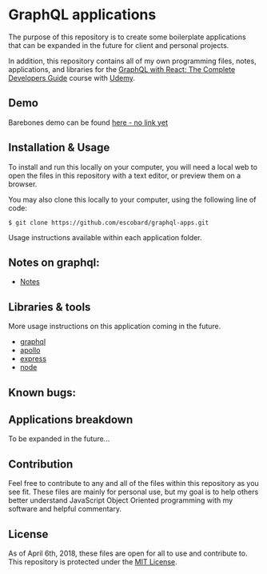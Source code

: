 # GraphQL applications

The purpose of this repository is to create some boilerplate applications that can be expanded in the future for client and personal projects.

In addition, this repository contains all of my own programming files, notes, applications, and libraries for the [GraphQL with React: The Complete Developers Guide](https://www.udemy.com/graphql-with-react-course/) course with [Udemy](https://www.udemy.com).

## Demo

Barebones demo can be found [here - no link yet](https://lottery-app-1990.herokuapp.com)

## Installation & Usage

To install and run this locally on your computer, you will need a local web to open the files in this repository with a text editor, or preview them on a browser.

You may also clone this locally to your computer, using the following line of code:

```
$ git clone https://github.com/escobard/graphql-apps.git
```

Usage instructions available within each application folder.

## Notes on graphql:

* [Notes](https://github.com/escobard/graphql-apps/wiki/Notes)

## Libraries & tools

More usage instructions on this application coming in the future.

* [graphql](http://graphql.org)
* [apollo](https://www.apollographql.com/)
* [express](https://www.express.com/)
* [node](https://nodejs.org/en/)

## Known bugs:

## Applications breakdown

To be expanded in the future...

## Contribution

Feel free to contribute to any and all of the files within this repository as you see fit. These files are mainly for personal use, but my goal is to help others better understand JavaScript Object Oriented programming with my software and helpful commentary.

## License

As of April 6th, 2018, these files are open for all to use and contribute to. This repository is protected under the [MIT License](http://choosealicense.com/licenses/mit/).
